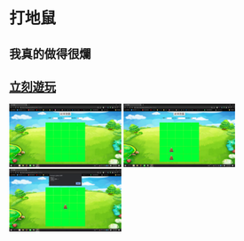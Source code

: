 # 打地鼠
## 我真的做得很爛
## [立刻遊玩](https://github.com/hsiungyuu/Web-Design)

<img src="png/開始畫面.png" style="width: 40%">
<img src="png/遊戲中.png" style="width: 40%">
<img src="png/結束.png" style="width: 40%">

